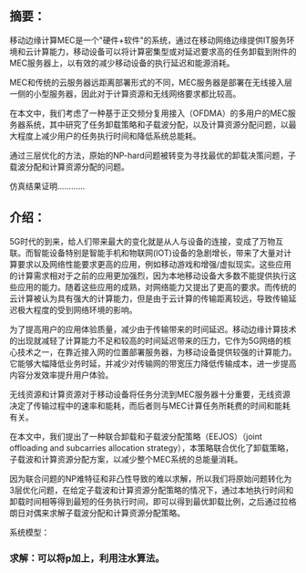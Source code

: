## 摘要：

移动边缘计算MEC是一个"硬件+软件"的系统，通过在移动网络边缘提供IT服务环境和云计算能力，移动设备可以将计算密集型或对延迟要求高的任务卸载到附件的MEC服务器上，以有效的减少移动设备的执行延迟和能源消耗。

MEC和传统的云服务器远距离部署形式的不同，MEC服务器是部署在无线接入层一侧的小型服务器，因此对于计算资源和无线网络要求都比较高。

在本文中，我们考虑了一种基于正交频分复用接入（OFDMA）的多用户的MEC服务器系统，其中研究了任务卸载策略和子载波分配，以及计算资源分配问题，以最大程度上减少用户的任务执行时间和降低系统总能耗。

通过三层优化的方法，原始的NP-hard问题被转变为寻找最优的卸载决策问题，子载波分配和计算资源分配的问题。

仿真结果证明…………

## 介绍：

5G时代的到来，给人们带来最大的变化就是从人与设备的连接，变成了万物互联。而智能设备特别是智能手机和物联网(IOT)设备的急剧增长，带来了大量对计算要求以及网络性能要求更高的应用，例如移动游戏和增强/虚拟现实。这些应用的计算需求相对于之前的应用更加强烈，因为本地移动设备大多数不能提供执行这些应用的能力。随着这些应用的成熟，对网络能力又提出了更高的要求。而传统的云计算被认为具有强大的计算能力，但是由于云计算的传输距离较远，导致传输延迟极大程度的受到网络环境的影响。

为了提高用户的应用体验质量，减少由于传输带来的时间延迟。移动边缘计算技术的出现就减轻了计算能力不足和较高的时间延迟带来的压力，它作为5G网络的核心技术之一，在靠近接入网的位置部署服务器，为移动设备提供较强的计算能力。它能够大幅降低业务时延，并减少对传输网的带宽压力降低传输成本，进一步提高内容分发效率提升用户体验。

无线资源和计算资源对于移动设备将任务分流到MEC服务器十分重要，无线资源决定了传输过程中的速率和能耗，而后者则与MEC计算任务所耗费的时间和能耗有关。



































在本文中，我们提出了一种联合卸载和子载波分配策略（EEJOS）（joint offloading and subcarries allocation strategy），本策略联合优化了卸载策略，子载波和计算资源分配方案，以减少整个MEC系统的总能量消耗。

因为联合问题的NP难特征和非凸性导致的难以求解，所以我们将原始问题转化为3层优化问题，在给定子载波和计算资源分配策略的情况下，通过本地执行时间和卸载时间相等得到最短的任务执行时间，即可以得到最优卸载比例，之后通过拉格朗日对偶来求解子载波分配和计算资源分配策略。

系统模型：



### 求解：可以将p加上，利用注水算法。

